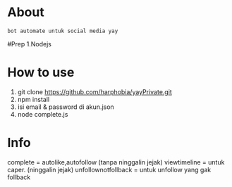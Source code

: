 # About

    bot automate untuk social media yay

#Prep
1.Nodejs

# How to  use
1. git clone https://github.com/harphobia/yayPrivate.git
2. npm install
3. isi email & password di akun.json
4. node complete.js

# Info
complete = autolike,autofollow (tanpa ninggalin jejak)
viewtimeline = untuk caper. (ninggalin jejak)
unfollownotfollback = untuk unfollow yang gak follback
